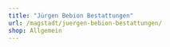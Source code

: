 ```yaml
---
title: "Jürgen Bebion Bestattungen"
url: /magstadt/juergen-bebion-bestattungen/
shop: Allgemein
---
```

